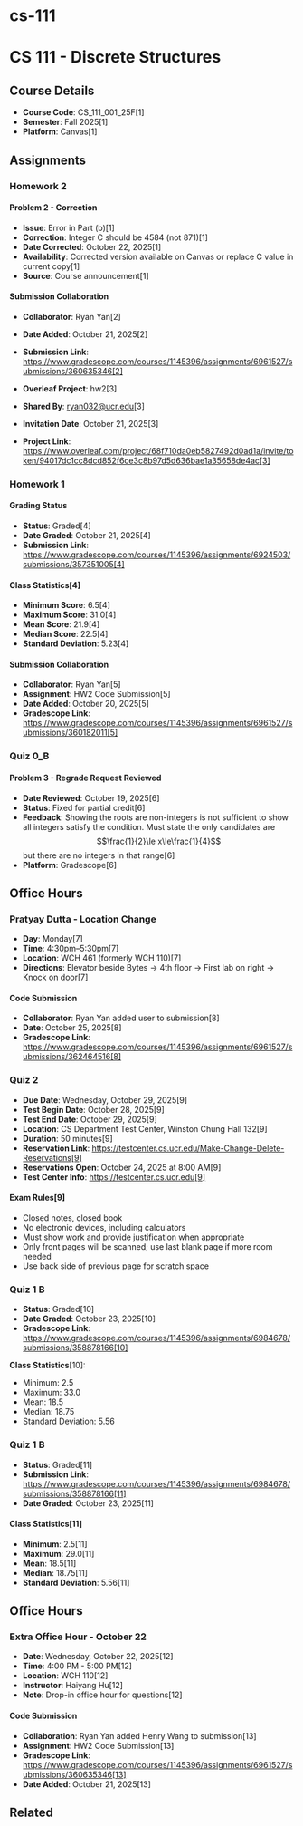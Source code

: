# cs-111

# CS 111 - Discrete Structures

## Course Details
- **Course Code**: CS_111_001_25F[1]
- **Semester**: Fall 2025[1]
- **Platform**: Canvas[1]

## Assignments

### Homework 2

#### Problem 2 - Correction
- **Issue**: Error in Part (b)[1]
- **Correction**: Integer C should be 4584 (not 871)[1]
- **Date Corrected**: October 22, 2025[1]
- **Availability**: Corrected version available on Canvas or replace C value in current copy[1]
- **Source**: Course announcement[1]



#### Submission Collaboration
- **Collaborator**: Ryan Yan[2]
- **Date Added**: October 21, 2025[2]
- **Submission Link**: https://www.gradescope.com/courses/1145396/assignments/6961527/submissions/360635346[2]


- **Overleaf Project**: hw2[3]
- **Shared By**: ryan032@ucr.edu[3]
- **Invitation Date**: October 21, 2025[3]
- **Project Link**: https://www.overleaf.com/project/68f710da0eb5827492d0ad1a/invite/token/94017dc1cc8dcd852f6ce3c8b97d5d636bae1a35658de4ac[3]


### Homework 1

#### Grading Status
- **Status**: Graded[4]
- **Date Graded**: October 21, 2025[4]
- **Submission Link**: https://www.gradescope.com/courses/1145396/assignments/6924503/submissions/357351005[4]

#### Class Statistics[4]
- **Minimum Score**: 6.5[4]
- **Maximum Score**: 31.0[4]
- **Mean Score**: 21.9[4]
- **Median Score**: 22.5[4]
- **Standard Deviation**: 5.23[4]


#### Submission Collaboration
- **Collaborator**: Ryan Yan[5]
- **Assignment**: HW2 Code Submission[5]
- **Date Added**: October 20, 2025[5]
- **Gradescope Link**: https://www.gradescope.com/courses/1145396/assignments/6961527/submissions/360182011[5]


### Quiz 0_B

#### Problem 3 - Regrade Request Reviewed
- **Date Reviewed**: October 19, 2025[6]
- **Status**: Fixed for partial credit[6]
- **Feedback**: Showing the roots are non-integers is not sufficient to show all integers satisfy the condition. Must state the only candidates are $$\frac{1}{2}\le x\le\frac{1}{4}$$ but there are no integers in that range[6]
- **Platform**: Gradescope[6]


## Office Hours

### Pratyay Dutta - Location Change
- **Day**: Monday[7]
- **Time**: 4:30pm–5:30pm[7]
- **Location**: WCH 461 (formerly WCH 110)[7]
- **Directions**: Elevator beside Bytes → 4th floor → First lab on right → Knock on door[7]


#### Code Submission
- **Collaborator**: Ryan Yan added user to submission[8]
- **Date**: October 25, 2025[8]
- **Gradescope Link**: https://www.gradescope.com/courses/1145396/assignments/6961527/submissions/362464516[8]


### Quiz 2
- **Due Date**: Wednesday, October 29, 2025[9]
- **Test Begin Date**: October 28, 2025[9]
- **Test End Date**: October 29, 2025[9]
- **Location**: CS Department Test Center, Winston Chung Hall 132[9]
- **Duration**: 50 minutes[9]
- **Reservation Link**: https://testcenter.cs.ucr.edu/Make-Change-Delete-Reservations[9]
- **Reservations Open**: October 24, 2025 at 8:00 AM[9]
- **Test Center Info**: https://testcenter.cs.ucr.edu[9]

#### Exam Rules[9]
- Closed notes, closed book
- No electronic devices, including calculators
- Must show work and provide justification when appropriate
- Only front pages will be scanned; use last blank page if more room needed
- Use back side of previous page for scratch space


### Quiz 1 B
- **Status**: Graded[10]
- **Date Graded**: October 23, 2025[10]
- **Gradescope Link**: https://www.gradescope.com/courses/1145396/assignments/6984678/submissions/358878166[10]

**Class Statistics**[10]:
- Minimum: 2.5
- Maximum: 33.0
- Mean: 18.5
- Median: 18.75
- Standard Deviation: 5.56


### Quiz 1 B
- **Status**: Graded[11]
- **Submission Link**: https://www.gradescope.com/courses/1145396/assignments/6984678/submissions/358878166[11]
- **Date Graded**: October 23, 2025[11]

#### Class Statistics[11]
- **Minimum**: 2.5[11]
- **Maximum**: 29.0[11]
- **Mean**: 18.5[11]
- **Median**: 18.75[11]
- **Standard Deviation**: 5.56[11]


## Office Hours

### Extra Office Hour - October 22
- **Date**: Wednesday, October 22, 2025[12]
- **Time**: 4:00 PM - 5:00 PM[12]
- **Location**: WCH 110[12]
- **Instructor**: Haiyang Hu[12]
- **Note**: Drop-in office hour for questions[12]


#### Code Submission
- **Collaboration**: Ryan Yan added Henry Wang to submission[13]
- **Assignment**: HW2 Code Submission[13]
- **Gradescope Link**: https://www.gradescope.com/courses/1145396/assignments/6961527/submissions/360635346[13]
- **Date Added**: October 21, 2025[13]

## Related

